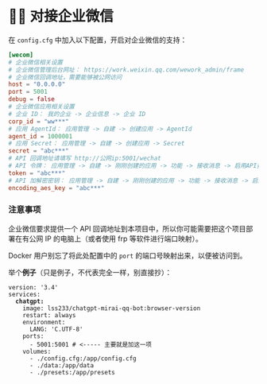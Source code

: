 # 🧑🍳 对接企业微信

在 `config.cfg` 中加入以下配置，开启对企业微信的支持：

```toml
[wecom]
# 企业微信相关设置
# 企业微信管理后台网址： https://work.weixin.qq.com/wework_admin/frame
# 企业微信回调地址，需要能够被公网访问
host = "0.0.0.0"
port = 5001
debug = false
# 企业微信应用相关设置
# 企业 ID： 我的企业 -> 企业信息 -> 企业 ID
corp_id = "ww***"
# 应用 AgentId： 应用管理 -> 自建 -> 创建应用 -> AgentId
agent_id = 1000001
# 应用 Secret： 应用管理 -> 自建 -> 创建应用 -> Secret
secret = "abc***"
# API 回调地址请填写 http://公网ip:5001/wechat
# API 令牌： 应用管理 -> 自建 -> 刚刚创建的应用 -> 功能 -> 接收消息 -> 启用API接收 -> 随机生成的 Token
token = "abc***"
# API 加解密密钥： 应用管理 -> 自建 -> 刚刚创建的应用 -> 功能 -> 接收消息 -> 启用API接收 -> 随机生成的 EncodingAESKey
encoding_aes_key = "abc***"
```

### 注意事项

企业微信要求提供一个 API 回调地址到本项目中，所以你可能需要把这个项目部署在有公网 IP 的电脑上（或者使用 frp 等软件进行端口映射）。



Docker 用户别忘了将此处配置中的 `port` 的端口号映射出来，以便被访问到。 &#x20;

举个**例子**（只是例子，不代表完全一样，别直接抄）：

<pre class="language-yaml"><code class="lang-yaml">version: '3.4'
services:
<strong>  chatgpt:
</strong>    image: lss233/chatgpt-mirai-qq-bot:browser-version
    restart: always
    environment:
      LANG: 'C.UTF-8'
    ports:
      - 5001:5001 # &#x3C;----- 主要就是加这一项
    volumes:
      - ./config.cfg:/app/config.cfg
      - ./data:/app/data
      - ./presets:/app/presets
</code></pre>
